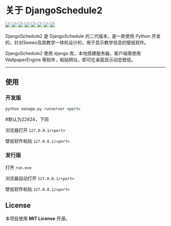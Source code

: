 # 关于 DjangoSchedule2


![](https://img.shields.io/badge/python-3.9.2-3776AB.svg?logo=python) ![](https://img.shields.io/badge/django-4.2.4-092E20.svg?logo=django) ![](https://img.shields.io/badge/sqlite3-003B57.svg?logo=sqlite) ![](https://img.shields.io/badge/HTML5-E34F26.svg?logo=html5) ![](https://img.shields.io/badge/jquery-3.6.3-0769AD.svg?logo=jquery) ![](https://img.shields.io/badge/bootstrap-3.4.1-7952B3.svg?logo=bootstrap) ![](https://img.shields.io/badge/bootstrap_datetimepicker-1.9.0-brown.svg?logo=bootstrap) ![](https://img.shields.io/badge/font_awesome-4.7.0-528DD7.svg?logo=fontawesome)

DjangoSchedule2 是 DjangoSchedule 的二代版本，是一款使用 Python 开发的，针对Seewo及其教学一体机设计的，用于显示教学信息的壁纸软件。

DjangoSchedule2 使用 django 库，本地搭建服务器，客户端需使用 WallpaperEngine 等软件，粘贴网址，即可在桌面显示动态壁纸。

---

## 使用
### 开发版

```bat
python manage.py runserver <port>
```

#<port>默认为22424，下同

浏览器打开 ```127.0.0.1/<port>``` 

壁纸软件粘贴 ```127.0.0.1/<port>``` 

### 发行版

打开 ```run.exe```

浏览器自动打开 ```127.0.0.1/<port>```

壁纸软件粘贴 ```127.0.0.1/<port>```

## License

本项目使用 **MIT License** 开源。
